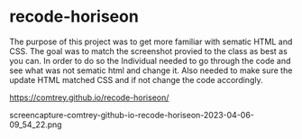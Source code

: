 # recode-horiseon
The purpose of this project was to get more familiar with sematic HTML and CSS. The goal was to match the screenshot provied to the class as best as you can. In order to do so the Individual needed to go through the code and see what was not sematic html and change it. Also needed to make sure the update HTML matched CSS and if not change the code accordingly. 

https://comtrey.github.io/recode-horiseon/ 

screencapture-comtrey-github-io-recode-horiseon-2023-04-06-09_54_22.png
